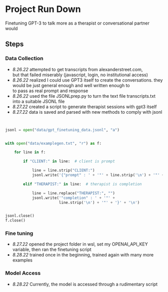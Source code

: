 # Project Run Down
 Finetuning GPT-3 to talk more as a therapist or conversational partner would

## Steps
 ### Data Collection
 -  _8.26.22_ attempted to get transcripts from alexanderstreet.com,<br>
             but that failed miserably (javascript, login, no institutional access)
 -  _8.26.22_ realized I could use GPT3 itself to create the conversations. they would be just general enough and well written enough to <br>
      to pass as real prompt and response
   - _8.26.22_ used the file JSONLprep.py to turn the text file transcripts.txt into a suitable JSONL file
  -  _8.27.22_ created a script to generate therapist sessions with gpt3 itself
  -  _8.27.22_ data is saved and parsed with new methods to comply with jsonl


```python


jsonl = open("data/gpt_finetuning_data.jsonl", "a")


with open("data/examplegen.txt", "r") as f:

    for line in f:

        if "CLIENT:" in line:  # client is prompt

            line = line.strip("CLIENT:")
            jsonl.write('{"prompt" : ' + '"' + line.strip('\n') + '"' + ' , ')

        elif "THERAPIST:" in line:  # therapist is completion

            line = line.replace("THERAPIST:", "")
            jsonl.write('"completion" : ' + '"' +
                        line.strip('\n') + '"' + '}' + '\n')


jsonl.close()
f.close()


```

  ### Fine tuning
  - _8.27.22_ opened the project folder in wsl, set my OPENAI_API_KEY variable, then ran the finetuning script
  - _8.28.22_ trained once in the beginning, trained again with many more examples

### Model Access 
- _8.28.22_ Currently, the model is accessed through a rudimentary script

